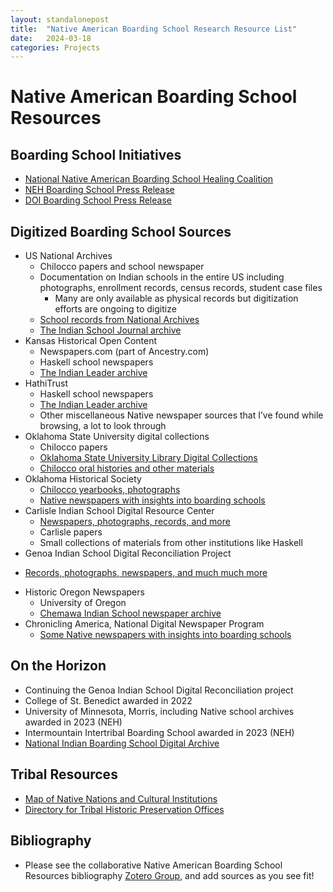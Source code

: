 ```yaml
---
layout: standalonepost
title:  "Native American Boarding School Research Resource List"
date:   2024-03-18
categories: Projects
---
```


# Native American Boarding School Resources

## Boarding School Initiatives
- [National Native American Boarding School Healing Coalition](https://boardingschoolhealing.org/)
- [NEH Boarding School Press Release](https://www.neh.gov/news/doi-neh-partner-preserve-federal-indian-boarding-school-oral-history-and-records)
- [DOI Boarding School Press Release](https://www.doi.gov/pressreleases/interior-department-launches-effort-preserve-federal-indian-boarding-school-oral)

## Digitized Boarding School Sources
- US National Archives
  * Chilocco papers and school newspaper
  * Documentation on Indian schools in the entire US including photographs, enrollment records, census records, student case files
    * Many are only available as physical records but digitization efforts are ongoing to digitize
  * [School records from National Archives](https://www.archives.gov/research/native-americans/schools/school-records-more)
  * [The Indian School Journal archive](https://catalog.archives.gov/search-within/1105265)
- Kansas Historical Open Content
  * Newspapers.com (part of Ancestry.com)
  * Haskell school newspapers
  * [The Indian Leader archive](https://kansashistoricalopencontent.newspapers.com/paper/the-indian-leader/10982/?tab=browse&browseUrl=%2F%2F%2F%2F%2F%2F%2Funited-states%2Fkansas%2Flawrence%2Fthe-indian-leader_10982%2F1921%2F06%2F03)
- HathiTrust
  * Haskell school newspapers
  * [The Indian Leader archive](https://catalog.hathitrust.org/Record/006829703?type%5B%5D=title&lookfor%5B%5D=The%20Indian%20leader&ft=ft#viewability)
  * Other miscellaneous Native newspaper sources that I’ve found while browsing, a lot to look through 
- Oklahoma State University digital collections
  * Chilocco papers
  * [Oklahoma State University Library Digital Collections](https://cdm17279.contentdm.oclc.org/)
  * [Chilocco oral histories and other materials](https://cdm17279.contentdm.oclc.org/digital/search/collection/p17279coll5!p17279coll12!Chilocco/searchterm/chilocco%20indian%20agricultural%20school/field/subjec/mode/exact/conn/and)
- Oklahoma Historical Society
  * [Chilocco yearbooks, photographs](https://www.okhistory.org/research/chiloccosearch)
  * [Native newspapers with insights into boarding schools](https://www.okhistory.org/research/newsplist?group=American%20Indian)
- Carlisle Indian School Digital Resource Center
  * [Newspapers, photographs, records, and more](https://carlisleindian.dickinson.edu/)
  * Carlisle papers
  * Small collections of materials from other institutions like Haskell
-	Genoa Indian School Digital Reconciliation Project
  * [Records, photographs, newspapers, and much much more](https://genoaindiansachool.org/)
- Historic Oregon Newspapers 
  * University of Oregon 
  * [Chemawa Indian School newspaper archive](https://oregonnews.uoregon.edu/lccn/2003238611/)
- Chronicling America, National Digital Newspaper Program
  * [Some Native newspapers with insights into boarding schools](https://chroniclingamerica.loc.gov/)

## On the Horizon
- Continuing the Genoa Indian School Digital Reconciliation project
- College of St. Benedict awarded in 2022
- University of Minnesota, Morris, including Native school archives awarded in 2023 (NEH)
- Intermountain Intertribal Boarding School awarded in 2023 (NEH)
- [National Indian Boarding School Digital Archive](https://nibsda.elevator.umn.edu/)

## Tribal Resources
- [Map of Native Nations and Cultural Institutions](https://www.atalm.org/locations-of-north-american-native-nations-and-cultural-institutions/)
- [Directory for Tribal Historic Preservation Offices](https://grantsdev.cr.nps.gov/THPO_Review/index.cfm)


## Bibliography
- Please see the collaborative Native American Boarding School Resources bibliography [Zotero Group](https://www.zotero.org/groups/nabs), and add sources as you see fit!
